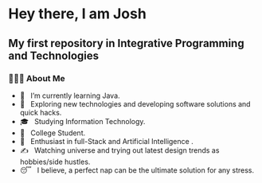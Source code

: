 <h1>Hey there, I am Josh</h1>
<h2>My first repository in Integrative Programming and Technologies</h2>
<h3>👨🏻‍💻 About Me </h3>

- 🔭 &nbsp; I’m currently learning Java.
- 🤔 &nbsp; Exploring new technologies and developing software solutions and quick hacks.
- 🎓 &nbsp; Studying Information Technology.
- 💼 &nbsp; College Student.
- 🌱 &nbsp; Enthusiast in full-Stack and Artificial Intelligence .
- ✍️ &nbsp; Watching universe and trying out latest design trends as hobbies/side hustles.
- 😴 &nbsp; I believe, a perfect nap can be the ultimate solution for any stress.